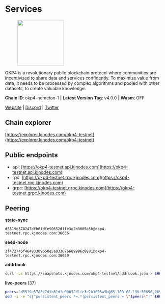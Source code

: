 # Services

<figure><img src="https://raw.githubusercontent.com/kj89/testnet_manuals/main/pingpub/logos/okp4.png" width="150" alt=""><figcaption></figcaption></figure>

OKP4 is a revolutionary public blockchain protocol where communities are incentivized to  share data and services confidently. To maximize value from data, it needs to be processed  by complex algorithms and pooled with other datasets, to create valuable knowledge.

**Chain ID**: okp4-nemeton-1 | **Latest Version Tag**: v4.0.0 | **Wasm**: OFF

[Website](https://okp4.network) | [Discord](https://discord.gg/okp4) | [Twitter](https://twitter.com/OKP4_Protocol)




## Chain explorer
[https://explorer.kjnodes.com/okp4-testnet](https://explorer.kjnodes.com/okp4-testnet)

## Public endpoints

* api: [https://okp4-testnet.api.kjnodes.com](https://okp4-testnet.api.kjnodes.com)
* rpc: [https://okp4-testnet.rpc.kjnodes.com](https://okp4-testnet.rpc.kjnodes.com)
* grpc: [https://okp4-testnet.grpc.kjnodes.com](https://okp4-testnet.grpc.kjnodes.com)

## Peering

**state-sync**

```text
d5519e378247dfb61dfe90652d1fe3e2b3005a5b@okp4-testnet.rpc.kjnodes.com:36656
```

**seed-node**

```text
3f472746f46493309650e5a033076689996c8881@okp4-testnet.rpc.kjnodes.com:36659
```

**addrbook**
```bash
curl -Ls https://snapshots.kjnodes.com/okp4-testnet/addrbook.json > $HOME/.okp4d/config/addrbook.json
```

**live-peers** (37)
```bash
peers="d5519e378247dfb61dfe90652d1fe3e2b3005a5b@65.109.68.190:36656,269d246537499d05698c183497c4263e899036a4@65.108.9.164:35656,99f6675049e22a0216af0e2447e7a4c5021874cd@142.132.132.200:28656,ebc272824924ea1a27ea3183dd0b9ba713494f83@95.214.55.198:26996,eef77b5ae1c37f3e5809ff928c329dde906be388@65.108.133.73:21656,7dfc61d3ac9f6da7fa9f4893bc0ffa17ef8006e6@185.111.159.139:36656,977373e6ff096d43c928e14724b8c6d9d7f48cb7@5.9.147.185:51656,8cdeb85dada114c959c36bb59ce258c65ae3a09c@88.198.242.163:36656,b0b56d944cf1cc569a1e77e0923e075bad94d755@141.95.145.41:28656,8577873589dc7ecb9f2e32f79fe51ef7f57e40a3@65.109.161.143:26656,874373b78d2cd50e716aa464bf407581d9305655@94.250.201.130:27656,be9841ace1d71a4c7681918ee39f5e00d8e96a82@213.239.216.252:36656,e9255dd3341db6cadf73b4f151c97e0cd14f0efb@65.108.45.200:27464,74349a1cb9479b291866debe2042de8a2e88b850@65.108.233.109:17656,f17338ec41b1b68b07063984feb407d9038cf78b@65.108.142.47:26616,d1a0ff9bd7ea1ebd06bc7158f3523f5e557328be@163.172.131.169:26656,42fbb917fca6787bc3ab774865f4bb1ef950f114@65.108.226.26:30656,5c2a752c9b1952dbed075c56c600c3a79b58c395@95.214.55.232:26996,2bfd405e8f0f176428e2127f98b5ec53164ae1f0@142.132.149.118:26656,42b1ed3a559cbc09278d360dfccf64866a780104@65.109.27.156:29656,9a1e456bebf152b65c2087896779e259633ecbef@157.90.34.111:26656,052e10ce23cce3249f61853e2ca6a63102b7bddb@5.161.97.198:26656,cf5e82486c4568c29a20719a68210523826ceb00@65.108.229.102:26651,d4305fcb7b20dc96481a6ae6ae84f281f3413a4e@65.109.37.58:13656,2f6d5a319ebee0201dff4a0e3b7526d0863a4d32@65.109.85.225:6070,307fb25cd6998d0d5bd1d947571f6043c6bb4069@65.109.31.114:2280,8a7605d8ae4338de5b7a0d5c70244ce05e377630@85.10.200.221:26656,ba469aac96159dbb49844406423180618d267007@65.108.120.21:26113,fe8bd9375c43a7cc6ef27e62d56af341a62e67c9@95.217.202.49:30656,ffbd1adeb58928c3f400fab23c84c3c73badd7fa@65.108.226.44:29656,a06417f8518fbf6f779e4012dbf72f194a95b48f@65.21.138.124:33656,2c6b5af41689145abb85f95cb49131ae9e193142@217.13.223.167:61356,18c5fbcdbac41024a04665b52cf29541d7cd5caf@135.181.138.160:28856,9392c27a9a561c31e7a920dc6f577d663c473ef8@154.12.225.88:26656,9d1482bc31fb4578a5c7f7f65c4e0aaf2dfc2336@213.239.215.77:36656,26114bc5cb42ef90be2aba5b4b6d82bab7a60c31@185.255.131.17:26656,9ed2f8472bd5aa53cfc7a996cb6ca43f5c47e76f@185.163.64.143:26656"
sed -i -e "s|^persistent_peers *=.*|persistent_peers = \"$peers\"|" $HOME/.okp4d/config/config.toml
```
